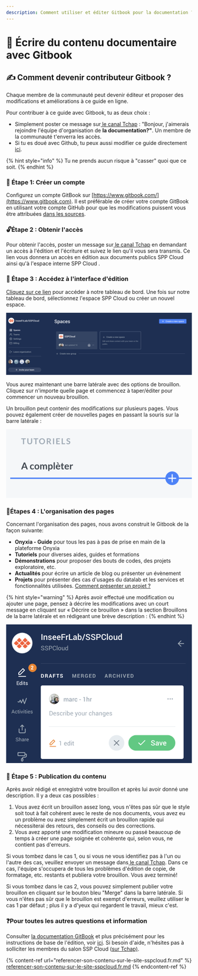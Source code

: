 ```yaml
---
description: Comment utiliser et éditer Gitbook pour la documentation ?
---
```


# ​📄 Écrire du contenu documentaire avec Gitbook

## ✍ Comment devenir contributeur Gitbook ? <a href="comment-devenir-contributeur" id="comment-devenir-contributeur"></a>

Chaque membre de la communauté peut devenir éditeur et proposer des modifications et améliorations à ce guide en ligne.

Pour contribuer à ce guide avec Gitbook, tu as deux choix :

* Simplement poster ce message sur[ le canal Tchap](https://tchap.gouv.fr/#/room/#SSPCloudXDpAw6v:agent.finances.tchap.gouv.fr) : "Bonjour, j'aimerais rejoindre l'équipe d'organisation de **la documentation?"**. Un membre de la communauté t'enverra les accès.
* Si tu es doué avec Github, tu peux aussi modifier ce guide directement [ici](https://github.com/InseeFrLab/docs.sspcloud.fr).

{% hint style="info" %}
Tu ne prends aucun risque à "casser" quoi que ce soit.
{% endhint %}

### 👤 Étape 1: Créer un compte

Configurez un compte GitBook sur [https://www.gitbook.com/](https://www.gitbook.com). Il est préférable de créer votre compte GitBook en utilisant votre compte GitHub pour que les modifications puissent vous être attribuées [dans les sources](https://github.com/InseeFrLab/docs.sspcloud.fr/tree/master/docs).

### 🔓Étape 2 : Obtenir l'accès

Pour obtenir l'accès, poster un message sur[ le canal Tchap](https://tchap.gouv.fr/#/room/#SSPCloudXDpAw6v:agent.finances.tchap.gouv.fr) en demandant un accès à l'édition et l'écriture et suivez le lien qu'il vous sera transmis. Ce lien vous donnera un accès en édition aux documents publics SPP Cloud ainsi qu'à l'espace interne SPP Cloud .

### 👷 Étape 3 : Accédez à l'interface d'édition

[Cliquez sur ce lien](https://app.gitbook.com/@sspcloud/spaces) pour accéder à notre tableau de bord. Une fois sur notre tableau de bord, sélectionnez l'espace SPP Cloud ou créer un nouvel espace.

![Tableau de bord SSP Cloud (Gitbook)](../../.gitbook/assets/capture-de-cran-2021-06-02-a-18.43.30.png)

Vous aurez maintenant une barre latérale avec des options de brouillon. Cliquez sur n'importe quelle page et commencez à taper/éditer pour commencer un nouveau brouillon.

Un brouillon peut contenir des modifications sur plusieurs pages. Vous pouvez également créer de nouvelles pages en passant la souris sur la barre latérale :

![Créer une nouvelle page (Gitbook)](../../.gitbook/assets/capture-de-cran-2021-06-02-a-18.48.18.png)

### 🚩Étapes 4 : L'organisation des pages

Concernant l'organisation des pages, nous avons construit le Gitbook de la façon suivante:

* **Onyxia - Guide** pour tous les pas à pas de prise en main de la plateforme Onyxia
* **Tutoriels** pour diverses aides, guides et formations
* **Démonstrations** pour proposer des bouts de codes, des projets exploratoire, etc.
* **Actualités** pour écrire un article de blog ou présenter un évènement
* **Projets** pour présenter des cas d'usages du datalab et les services et fonctionnalités utilisées. [Comment présenter un projet ?](broken-reference)

{% hint style="warning" %}
Après avoir effectué une modification ou ajouter une page, pensez à décrire les modifications avec un court message en cliquant sur « Décrire ce brouillon » dans la section Brouillons de la barre latérale et en rédigeant une brève description :
{% endhint %}

![Décrire les modifications avec un court message](../../.gitbook/assets/capture-de-cran-2021-06-02-a-18.50.17.png)

### 🔄 Étape 5 : Publication du contenu

Après avoir rédigé et enregistré votre brouillon et après lui avoir donné une description. Il y a deux cas possibles :

1. Vous avez écrit un brouillon assez long, vous n'êtes pas sûr que le style soit tout à fait cohérent avec le reste de nos documents, vous avez eu un problème ou avez simplement écrit un brouillon rapide qui nécessiterai des retours, des conseils ou des corrections. &#x20;
2. Vous avez apporté une modification mineure ou passé beaucoup de temps à créer une page soignée et cohérente qui, selon vous, ne contient pas d'erreurs.&#x20;

Si vous tombez dans le cas 1, ou si vous ne vous identifiez pas à l'un ou l'autre des cas, veuillez envoyer un message dans[ le canal Tchap](https://tchap.gouv.fr/#/room/#SSPCloudXDpAw6v:agent.finances.tchap.gouv.fr). Dans ce cas, l'équipe s'occupera de tous les problèmes d'édition de copie, de formatage, etc. restants et publiera votre brouillon. Vous avez terminé!

Si vous tombez dans le cas 2, vous pouvez simplement publier votre brouillon en cliquant sur le bouton bleu "Merge" dans la barre latérale. Si vous n'êtes pas sûr que le brouillon est exempt d'erreurs, veuillez utiliser le cas 1 par défaut ; plus il y a d'yeux qui regardent le travail, mieux c'est.

### ❓Pour toutes les autres questions et information

Consulter [la documentation GitBook](https://docs.gitbook.com) et plus précisément pour les instructions de base de l'édition, voir [ici](https://docs.gitbook.com/content-editing/markdown). Si besoin d'aide, n'hésites pas à solliciter les membres du salon SSP Cloud ([sur Tchap)](https://tchap.gouv.fr/#/room/#SSPCloudXDpAw6v:agent.finances.tchap.gouv.fr).

{% content-ref url="referencer-son-contenu-sur-le-site-sspcloud.fr.md" %}
[referencer-son-contenu-sur-le-site-sspcloud.fr.md](referencer-son-contenu-sur-le-site-sspcloud.fr.md)
{% endcontent-ref %}
